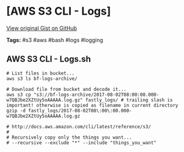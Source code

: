 # [AWS S3 CLI - Logs] 

[View original Gist on GitHub](https://gist.github.com/Integralist/b0baf6b4b0397e975083491d32927368)

**Tags:** #s3 #aws #bash #logs #logging

## AWS S3 CLI - Logs.sh

```shell
# List files in bucket...
aws s3 ls bf-logs-archive/

# Download file from bucket and decode it...
aws s3 cp "s3://bf-logs-archive/2017-08-02T08:00:00.000-w7QBJbe2XZtUy5oAAAAA.log.gz" fastly_logs/ # trailing slash is important! otherwise is copied as filename in current directory
gzip -d fastly_logs/2017-08-02T08\:00\:00.000-w7QBJbe2XZtUy5oAAAAA.log.gz

# http://docs.aws.amazon.com/cli/latest/reference/s3/
#
# Recursively copy only the things you want...
# --recursive --exclude "*" --include "things_you_want"
```

